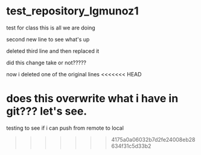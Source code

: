 # test_repository_lgmunoz1
test for class this is all we are doing 

second new line to see what's up

deleted third line and then replaced it

did this change take or not?????

now i deleted one of the original lines
<<<<<<< HEAD


does this overwrite what i have in git??? let's see.
=======

testing to see if i can push from remote to local

>>>>>>> 4175a0a06032b7d2fe24008eb28634f31c5d33b2